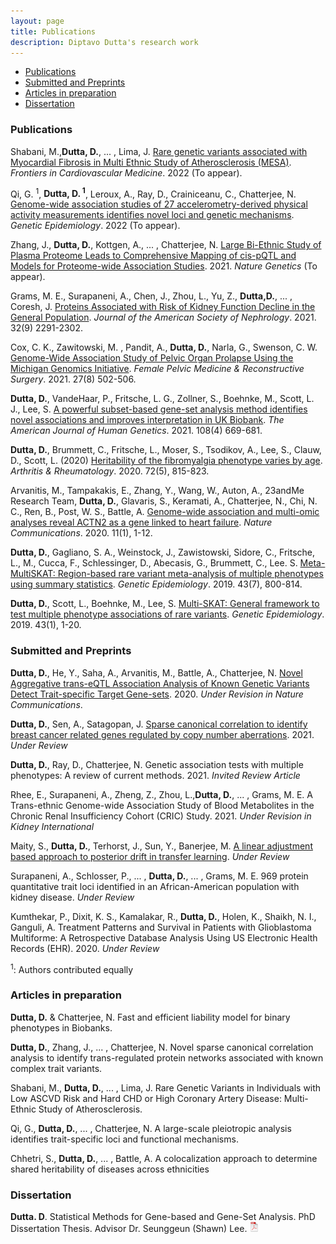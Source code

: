 ```yaml
---
layout: page
title: Publications
description: Diptavo Dutta's research work
---
```


<div class="navbar">
    <div class="navbar-inner">
        <ul class="nav">
            <li><a href="#articles">Publications</a></li>
            <li><a href="#submitted">Submitted and Preprints </a></li>
            <li><a href="#Working">Articles in preparation</a></li>            
            <li><a href="#dissertation">Dissertation</a></li>
        </ul>
    </div>
</div>


### <a name="articles"></a> Publications

Shabani, M.,**Dutta, D.**, ... , Lima, J. [Rare genetic variants associated with Myocardial Fibrosis in Multi Ethnic Study of Atherosclerosis (MESA)](https://www.frontiersin.org/articles/10.3389/fcvm.2022.804788/abstract). *Frontiers in Cardiovascular Medicine*. 2022 (To appear).

Qi, G. <sup> 1</sup>, **Dutta, D.<sup> 1</sup>**, Leroux, A., Ray, D., Crainiceanu, C., Chatterjee, N. [Genome-wide association studies of 27 accelerometry-derived physical activity measurements identifies novel loci and genetic mechanisms](https://onlinelibrary.wiley.com/doi/10.1002/gepi.22441). *Genetic Epidemiology*. 2022 (To appear).

Zhang, J., **Dutta, D.**, Kottgen, A., ... , Chatterjee, N. [Large Bi-Ethnic Study of Plasma Proteome Leads to Comprehensive Mapping of cis-pQTL and Models for Proteome-wide Association Studies](https://www.biorxiv.org/content/10.1101/2021.03.15.435533v2). 2021. *Nature Genetics* (To appear).
 
Grams, M. E., Surapaneni, A., Chen, J., Zhou, L., Yu, Z., **Dutta,D.**, ... , Coresh, J. [Proteins Associated with Risk of Kidney Function Decline in the General Population](https://jasn.asnjournals.org/content/32/9/2291). *Journal of the American Society of Nephrology*. 2021. 32(9) 2291-2302.

Cox, C. K., Zawitowski, M. , Pandit, A., **Dutta, D.**, Narla, G., Swenson, C. W. [Genome-Wide Association Study of Pelvic Organ Prolapse Using the Michigan Genomics Initiative](https://journals.lww.com/fpmrs/Abstract/2021/08000/Genome_Wide_Association_Study_of_Pelvic_Organ.7.aspx). *Female Pelvic Medicine & Reconstructive Surgery*. 2021. 27(8) 502-506.

**Dutta, D.**, VandeHaar, P., Fritsche, L. G., Zollner, S., Boehnke, M., Scott, L. J., Lee, S. [A powerful subset-based gene-set analysis method identifies novel associations and improves interpretation in UK Biobank](https://www.sciencedirect.com/science/article/abs/pii/S0002929721000586). *The American Journal of Human Genetics*. 2021. 108(4) 669-681. 

**Dutta, D.**, Brummett, C., Fritsche, L., Moser, S., Tsodikov, A., Lee, S., Clauw, D., Scott, L. (2020) [Heritability of the fibromyalgia phenotype varies by age](https://onlinelibrary.wiley.com/doi/abs/10.1002/art.41171). *Arthritis & Rheumatology*. 2020. 72(5), 815-823.

Arvanitis, M., Tampakakis, E., Zhang, Y., Wang, W., Auton, A., 23andMe Research Team, **Dutta, D.**, Glavaris, S., Keramati, A., Chatterjee, N., Chi, N. C., Ren, B., Post, W. S., Battle, A. [Genome-wide association and multi-omic analyses reveal ACTN2 as a gene linked to heart failure](https://www.nature.com/articles/s41467-020-14843-7). *Nature Communications*. 2020. 11(1), 1-12.

**Dutta, D.**, Gagliano, S. A., Weinstock, J., Zawistowski, Sidore, C., Fritsche, L., M., Cucca, F., Schlessinger, D., Abecasis, G., Brummett, C.,  Lee. S. [Meta-MultiSKAT: Region-based rare variant meta-analysis of multiple phenotypes using summary statistics](https://www.ncbi.nlm.nih.gov/pmc/articles/PMC7006736/). *Genetic Epidemiology*. 2019. 43(7), 800-814.

**Dutta, D.**, Scott, L., Boehnke, M., Lee, S. [Multi-SKAT: General framework to test multiple phenotype associations of rare variants](https://pubmed.ncbi.nlm.nih.gov/30298564/]).  *Genetic Epidemiology*. 2019. 43(1), 1-20.

  

### <a name="submitted"></a> Submitted and Preprints

**Dutta, D.**, He, Y., Saha, A., Arvanitis, M., Battle, A., Chatterjee, N. [Novel Aggregative trans-eQTL Association Analysis of Known Genetic Variants Detect Trait-specific Target Gene-sets](https://www.medrxiv.org/content/10.1101/2020.09.29.20204388v2).  2020. *Under Revision in Nature Communications*.

**Dutta, D.**, Sen, A., Satagopan, J. [Sparse canonical correlation to identify breast cancer related genes regulated by copy number aberrations](https://www.medrxiv.org/content/10.1101/2021.08.29.21262811v1). 2021. *Under Review*

**Dutta, D.**, Ray, D., Chatterjee, N. Genetic association tests with multiple phenotypes: A review of current methods. 2021. *Invited Review Article*

Rhee, E., Surapaneni, A., Zheng, Z., Zhou, L.,**Dutta, D.**, ... , Grams, M. E. A Trans-ethnic Genome-wide Association Study of Blood Metabolites in the Chronic Renal Insufficiency Cohort (CRIC) Study. 2021. *Under Revision in Kidney International*

Maity, S., **Dutta, D.**, Terhorst, J., Sun, Y., Banerjee, M. [A linear adjustment based approach to posterior drift in transfer learning](https://arxiv.org/abs/2111.10841?context=stat). *Under Review*

Surapaneni, A., Schlosser, P., ... , **Dutta, D.**, ... , Grams, M. E. 969 protein quantitative trait loci identified in an African-American population with kidney disease. *Under Review*


Kumthekar, P., Dixit, K. S., Kamalakar, R., **Dutta, D.**, Holen, K., Shaikh, N. I., Ganguli, A. Treatment Patterns and Survival in Patients with Glioblastoma Multiforme: A Retrospective Database Analysis Using US Electronic Health Records (EHR). 2020. *Under Review*

<sup>1</sup>: Authors contributed equally

### <a name="Working"></a> Articles in preparation

**Dutta, D.** & Chatterjee, N. Fast and efficient liability model for binary phenotypes in Biobanks.

**Dutta, D.**, Zhang, J., ... , Chatterjee, N. Novel sparse canonical correlation analysis to identify trans-regulated protein networks associated with known complex trait variants.

Shabani, M., **Dutta, D.**, ... , Lima, J. Rare Genetic Variants in Individuals with Low ASCVD Risk and Hard CHD or High Coronary Artery Disease: Multi-Ethnic Study of Atherosclerosis.

Qi, G., **Dutta, D.**, ... , Chatterjee, N. A large-scale pleiotropic analysis identifies trait-specific loci and functional mechanisms.

Chhetri, S., **Dutta, D.**, ... , Battle, A. A colocalization approach to determine shared heritability of diseases across ethnicities


### <a name="dissertation"></a> Dissertation


**Dutta. D**. Statistical Methods for Gene-based and Gene-Set Analysis. PhD Dissertation Thesis. Advisor Dr. Seunggeun (Shawn) Lee. [![pdf](icons16/pdf-icon.png)](diptavo_1.pdf)








